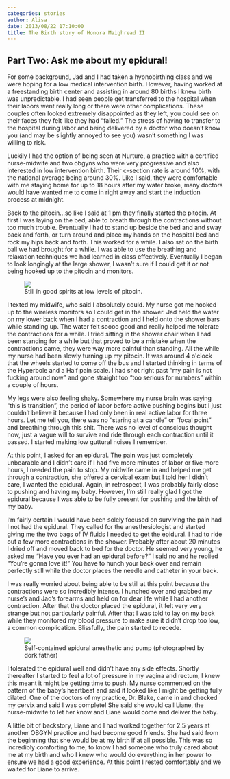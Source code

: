 ```yaml
---
categories: stories
author: Alisa
date: 2013/08/22 17:10:00
title: The Birth story of Honora Maighread II
---
```


## Part Two: Ask me about my epidural!

For some background, Jad and I had taken a hypnobirthing class and we were hoping for a low medical intervention birth. However, having worked at a freestanding birth center and assisting in around 80 births I knew birth was unpredictable.  I had seen people get transferred to the hospital when their labors went really long or there were other complications. These couples often looked extremely disappointed as they left, you could see on their faces they felt like they had “failed.” The stress of having to transfer to the hospital during labor and being delivered by a doctor who doesn’t know you (and may be slightly annoyed to see you) wasn’t something I was willing to risk.  

Luckily I had the option of being seen at Nurture, a practice with a certified nurse-midwife and two obgyns who were very progressive and also interested in low intervention birth. Their c-section rate is around 10%, with the national average being around 30%.  Like I said, they were comfortable with me staying home for up to 18 hours after my water broke, many doctors would have wanted me to come in right away and start the induction process at midnight.  


Back to the pitocin...so like I said at 1 pm they finally started the pitocin. At first I was laying on the bed, able to breath through the contractions without too much trouble. Eventually I had to stand up beside the bed and and sway back and forth, or turn around and place my hands on the hospital bed and rock my hips back and forth.  This worked for a while. I also sat on the birth ball we had brought for a while. I was able to use the breathing and relaxation techniques we had learned in class effectively.  Eventually I began to look longingly at the large shower, I wasn’t sure if I could get it or not being hooked up to the pitocin and monitors. 

<figure class="floatleft">
<img src="/img/2013/08/22/img_1158_medium.jpg" />
<figcaption class="width450">Still in good spirits at low levels of pitocin.</figcaption>
</figure>

I texted my midwife, who said I absolutely could. My nurse got me hooked up to the wireless monitors so I could get in the shower. Jad held the water on my lower back when I had a contraction and I held onto the shower bars while standing up.  The water felt soooo good and really helped me tolerate the contractions for a while. I tried sitting in the shower chair when I had been standing for a while but that proved to be a mistake when the contractions came, they were way more painful than standing.  All the while my nurse had been slowly turning up my pitocin.  It was around 4 o'clock that the wheels started to come off the bus and I started thinking in terms of the Hyperbole and a Half pain scale.  I had shot right past “my pain is not fucking around now” and gone straight too “too serious for numbers” within a couple of hours.  

My legs were also feeling shaky. Somewhere my nurse brain was saying “this is transition”, the period of labor before active pushing begins but I just couldn’t believe it because I had only been in real active labor for three hours.  Let me tell you, there was no “staring at a candle” or “focal point” and breathing through this shit. There was no level of conscious thought now, just a vague will to survive and ride through each contraction until it passed. I started making low guttural noises I remember. 

At this point, I asked for an epidural.  The pain was just completely unbearable and I didn’t care if I had five more minutes of labor or five more hours, I needed the pain to stop.  My midwife came in and helped me get through a contraction, she offered a cervical exam but I told her I didn’t care, I wanted the epidural.  Again, in retrospect, I was probably fairly close to pushing and having my baby. However, I’m still really glad I got the epidural because I was able to be fully present for pushing and the birth of my baby.  

I’m fairly certain I would have been solely focused on surviving the pain had I not had the epidural.  They called for the anesthesiologist and started giving me the two bags of IV fluids I needed to get the epidural.  I had to ride out a few more contractions in the shower.  Probably after about 20 minutes I dried off and moved back to bed for the doctor. He seemed very young, he asked me “Have you ever had an epidural before?” I said no and he replied “You’re gonna love it!” You have to hunch your back over and remain perfectly still while the doctor places the needle and catheter in your back. 

I was really worried about being able to be still at this point because the contractions were so incredibly intense. I hunched over and grabbed my nurse’s and Jad’s forearms and held on for dear life while I had another contraction. After that the doctor placed the epidural, it felt very very strange but not particularly painful.  After that I was told to lay on my back while they monitored my blood pressure to make sure it didn’t drop too low, a common  complication.  Blissfully, the pain started to recede.  

<figure class="floatright">
<img src="/img/2013/08/22/img_1190_medium.jpg" />
<figcaption class="width450">Self-contained epidural anesthetic and pump (photographed by dork father)</figcaption>
</figure>

I tolerated the epidural well and didn’t have any side effects. Shortly thereafter I started to feel a lot of pressure in my vagina and rectum, I knew this meant it might be getting time to push. My nurse commented on the pattern of the baby’s heartbeat and said it looked like I might be getting fully dilated.  One of the doctors of my practice, Dr. Blake, came in and checked my cervix and said I was complete! She said she would call Liane, the nurse-midwife to let her know and Liane would come and deliver the baby.  

A little bit of backstory, Liane and I had worked together for 2.5 years at another OBGYN practice and had become good friends. She had said from the beginning that she would be at my birth if at all possible. This was so incredibly comforting to me,  to know I had someone who truly cared about me at my birth and who I knew who would do everything in her power to ensure we had a good experience.  At this point I rested comfortably and we waited for Liane to arrive.  